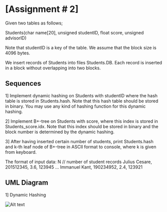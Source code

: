 # [Assignment # 2]
Given two tables as follows;
 
Students(char name[20], unsigned studentID, float score, unsigned advisorID)
 
Note that studentID is a key of the table. We assume that the block size is 4096 bytes.
 
We insert records of Students into files Students.DB. Each record is inserted in a block without overlapping into two blocks.

## Sequences
1] Implement dynamic hashing on Students with studentID where the hash table is stored in Students.hash. Note that this hash table should be stored in binary. You may use any kind of hashing function for this dynamic hashing.
 
2] Implement B+-tree on Students with score, where this index is stored in Students_score.idx. Note that this index should be stored in binary and the block number is determined by the dynamic hashing. 
 
3] After having inserted certain number of students, print Students.hash and k-th leaf node of B+-tree in ASCII format to console, where k is given from keyboard.
 
The format of input data:
N // number of student records
Julius Cesare, 201512345, 3.6, 123945
…
Immanuel Kant, 190234952, 2.4, 123921

## UML Diagram
1] Dynamic Hashing

![Alt text](./Index_Hashing/UML.jpg)
